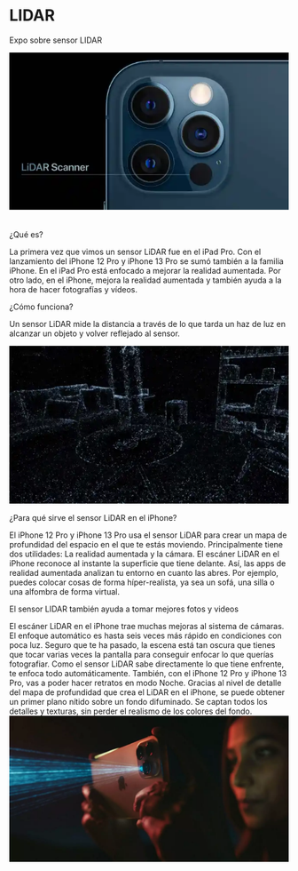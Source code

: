 # LIDAR
Expo sobre sensor LIDAR

![](https://github.com/mrJCOM123/LIDAR/blob/main/lidar1.jpg)
  
  ######
  ¿Qué es?
  
  La primera vez que vimos un sensor LiDAR fue en el iPad Pro. Con el lanzamiento del iPhone 12 Pro y iPhone 13 Pro se sumó también a la familia iPhone. En el iPad Pro está enfocado a mejorar la realidad aumentada. Por otro lado, en el iPhone, mejora la realidad aumentada y también ayuda a la hora de hacer fotografías y vídeos.

¿Cómo funciona?
  
  Un sensor LiDAR mide la distancia a través de lo que tarda un haz de luz en alcanzar un objeto y volver reflejado al sensor.

![](https://github.com/mrJCOM123/LIDAR/blob/main/lidar2.jpg)

¿Para qué sirve el sensor LiDAR en el iPhone?
  
  El iPhone 12 Pro y iPhone 13 Pro usa el sensor LiDAR para crear un mapa de profundidad del espacio en el que te estás moviendo. Principalmente tiene dos utilidades: La realidad aumentada y la cámara. 
El escáner LiDAR en el iPhone reconoce al instante la superficie que tiene delante. Así, las apps de realidad aumentada analizan tu entorno en cuanto las abres. Por ejemplo, puedes colocar cosas de forma híper-realista, ya sea un sofá, una silla o una alfombra de forma virtual.

El sensor LIDAR también ayuda a tomar mejores fotos y videos
  
  El escáner LiDAR en el iPhone trae muchas mejoras al sistema de cámaras. El enfoque automático es hasta seis veces más rápido en condiciones con poca luz. Seguro que te ha pasado, la escena está tan oscura que tienes que tocar varias veces la pantalla para conseguir enfocar lo que querías fotografiar. Como el sensor LiDAR sabe directamente lo que tiene enfrente, te enfoca todo automáticamente.
También, con el iPhone 12 Pro y iPhone 13 Pro, vas a poder hacer retratos en modo Noche. Gracias al nivel de detalle del mapa de profundidad que crea el LiDAR en el iPhone, se puede obtener un primer plano nítido sobre un fondo difuminado. Se captan todos los detalles y texturas, sin perder el realismo de los colores del fondo.
![](https://github.com/mrJCOM123/LIDAR/blob/main/lidar3.jpg)
